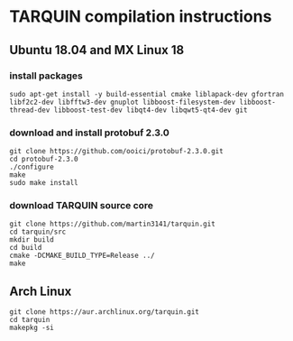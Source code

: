 # TARQUIN compilation instructions

## Ubuntu 18.04 and MX Linux 18

### install packages
```
sudo apt-get install -y build-essential cmake liblapack-dev gfortran libf2c2-dev libfftw3-dev gnuplot libboost-filesystem-dev libboost-thread-dev libboost-test-dev libqt4-dev libqwt5-qt4-dev git
```

### download and install protobuf 2.3.0
```
git clone https://github.com/ooici/protobuf-2.3.0.git
cd protobuf-2.3.0
./configure
make
sudo make install
```

### download TARQUIN source core
```
git clone https://github.com/martin3141/tarquin.git
cd tarquin/src
mkdir build
cd build
cmake -DCMAKE_BUILD_TYPE=Release ../ 
make
```

## Arch Linux
```
git clone https://aur.archlinux.org/tarquin.git
cd tarquin
makepkg -si
```
